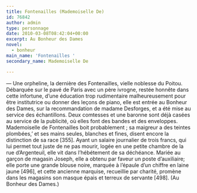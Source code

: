 ```yaml
---
title: Fontenailles (Mademoiselle De)
id: 76842
author: admin
type: personnage
date: 2010-03-08T08:42:04+00:00
excerpt: Au Bonheur des Dames
novel:
  - bonheur
main_name: 'Fontenailles '
secondary_name: Mademoiselle De

---
```

— Une orpheline, la dernière des Fontenailles, vielle noblesse du Poitou. Débarquée sur le pavé de Paris avec un père ivrogne, restée honnête dans cette infortune, d&rsquo;une éducation trop rudimentaire malheureusement pour être institutrice ou donner des leçons de piano, elle est entrée au Bonheur des Dames, sur la recommandation de madame Desforges, et a été mise au service des échantillons. Deux comtesses et une baronne sont déjà casées au service de la publicité, où elles font des bandes et des enveloppes. Mademoiselle de Fontenailles boit probablement ; sa maigreur a des teintes plombées,&rsquo; et ses mains seules, blanches et fines, disent encore la distinction de sa race [355]. Ayant un salaire journalier de trois francs, qui lui permet tout juste de ne pas mourir, logée en une petite chambre de la rue d&rsquo;Argenteuil, elle vit dans l&rsquo;hébétement de sa déchéance. Mariée au garçon de magasin Joseph, elle a obtenu par faveur un poste d&rsquo;auxiliaire; elle porte une grande blouse noire, marquée à l&rsquo;épaule d&rsquo;un chiffre en laine jaune [496], et cette ancienne marquise, recueillie par charité, promène dans les magasins son masque épais et terreux de servante [498]. (Au Bonheur des Dames.)